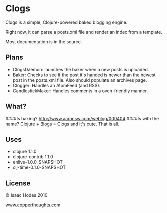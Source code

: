 # Clogs

Clogs is a simple, Clojure-powered baked blogging engine.

Right now, it can parse a posts.xml file and render an index from a template.

Most documentation is in the source.

## Plans

- ClogsDaemon: launches the baker when a new posts is uploaded.
- Baker: Checks to see if the post it's handed is newer than the 
newest post in the posts.xml file. Also should populate
an archives page.
- Clogger: Handles an AtomFeed (and RSS).
- CandlestickMaker: Handles comments in a oven-friendly manner.

## What?
####Is baking? 
http://www.aaronsw.com/weblog/000404
####Is with the name? 
Clojure + Blogs = Clogs and it's cute. That is all.

## Uses
- clojure 1.1.0
- clojure-contrib 1.1.0
- enlive-1.0.0-SNAPSHOT
- clj-time-0.1.0-SNAPSHOT

## License
© Isaac Hodes 2010

www.copperthoughts.com
